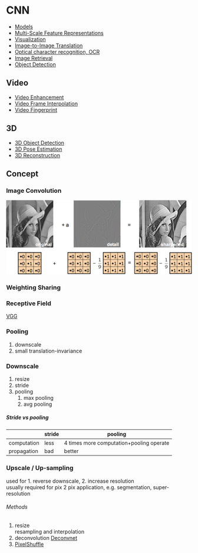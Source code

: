 # CNN
* [Models](models.md)
* [Multi-Scale Feature Representations](multi-scale_feature_representations.md)
* [Visualization](visualization.md)
* [Image-to-Image Translation](img2img/index.md)
* [Optical character recognition, OCR](optical_character_recognition.md)
* [Image Retrieval](image_retrieval.md)
* [Object Detection](object_detection/index.md)
## Video
* [Video Enhancement](video/video_enhancement.md)
* [Video Frame Interpolation](video/video_frame_interpolation.md)
* [Video Fingerprint](video/video_fingerprint.md)
## 3D
* [3D Object Detection](3D/3D_object_detection.md)
* [3D Pose Estimation](3D/3D_pose_estimation.md)
* [3D Reconstruction](3D/3D_reconstruction.md)

## Concept
### Image Convolution
![](img/image_convolution.png)
### Weighting Sharing
### Receptive Field
[VGG](models.html#vgg-iclr-2014)
### Pooling
1. downscale
1. small translation-invariance

### Downscale
1. resize
1. stride
1. pooling
    1. max pooling
    1. avg pooling

##### Stride vs pooling

|           |stride|pooling|
|-----------|------|-------|
|computation|less  |4 times more computation+pooling operate|
|propagation|bad   |better |

### Upscale / Up-sampling
used for 1. reverse downscale, 2. increase resolution  
usually required for pix 2 pix application, e.g. segmentation, super-resolution
###### Methods
1. resize  
    resampling and interpolation
1. deconvolution [Deconvnet](models.html#deconvolution)
1. [PixelShuffle](models.html#pixelshuffle-cvpr-2016)
